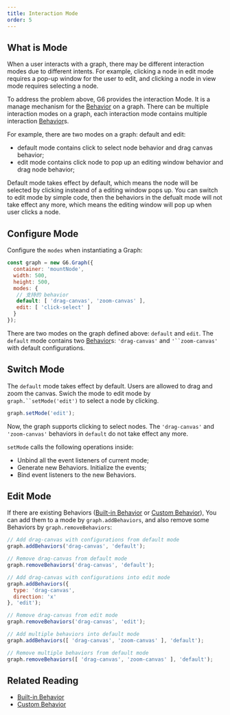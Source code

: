 ```yaml
---
title: Interaction Mode
order: 5
---
```


## What is Mode
When a user interacts with a graph, there may be different interaction modes due to different intents. For example, clicking a node in edit mode requires a pop-up window for the user to edit, and clicking a node in view mode requires selecting a node.

To address the problem above, G6 provides the interaction Mode. It is a manage mechanism for the [Behavior](/en/docs/manual/middle/states/defaultBehavior) on a graph. There can be multiple interaction modes on a graph, each interaction mode contains multiple interaction [Behavior](/en/docs/manual/middle/states/defaultBehavior)s.

For example, there are two modes on a graph: default and edit:
- default mode contains click to select node behavior and drag canvas behavior;
- edit mode contains click node to pop up an editing window behavior and drag node behavior;

Default mode takes effect by default, which means the node will be selected by clicking insteand of a editing window pops up. You can switch to edit mode by simple code, then the behaviors in the defualt mode will not take effect any more, which means the editing window will pop up when user clicks a node.

## Configure Mode
Configure the `modes` when instantiating a Graph:
```javascript
const graph = new G6.Graph({
  container: 'mountNode',
  width: 500,
  height: 500,
  modes: {
   // 支持的 behavior
   default: [ 'drag-canvas', 'zoom-canvas' ],
   edit: [ 'click-select' ]
  }
});
```

There are two modes on the graph defined above: `default` and `edit`. The `default` mode contains two [Behavior](/en/docs/manual/middle/states/defaultBehavior)s: `'drag-canvas'` and `'``zoom-canvas'` with default configurations.

## Switch Mode
The `default` mode takes effect by default. Users are allowed to drag and zoom the canvas. Swich the mode to edit mode by `graph.``setMode('edit')` to select a node by clicking.

```javascript
graph.setMode('edit');
```

Now, the graph supports clicking to select nodes. The `'drag-canvas'` and `'zoom-canvas'` behaviors in `default` do not take effect any more.

`setMode` calls the following operations inside:
- Unbind all the event listeners of current mode;
- Generate new Behaviors. Initialize the events;
- Bind event listeners to the new Behaviors.


## Edit Mode
If there are existing Behaviors ([Built-in Behavior](/en/docs/manual/middle/states/defaultBehavior) or [Custom Behavior](/en/docs/manual/advanced/custom-behavior)), You can add them to a mode by `graph.addBehaviors`, and also remove some Behaviors by `graph.removeBehaviors`:

```javascript
// Add drag-canvas with configurations from default mode
graph.addBehaviors('drag-canvas', 'default');

// Remove drag-canvas from default mode
graph.removeBehaviors('drag-canvas', 'default');

// Add drag-canvas with configurations into edit mode
graph.addBehaviors({ 
  type: 'drag-canvas',
  direction: 'x'
}, 'edit');

// Remove drag-canvas from edit mode
graph.removeBehaviors('drag-canvas', 'edit');

// Add multiple behaviors into default mode
graph.addBehaviors([ 'drag-canvas', 'zoom-canvas' ], 'default');

// Remove multiple behaviors from default mode
graph.removeBehaviors([ 'drag-canvas', 'zoom-canvas' ], 'default');
```

## Related Reading

- [Built-in Behavior](/en/docs/manual/middle/states/defaultBehavior)
- [Custom Behavior](/en/docs/manual/advanced/custom-behavior)
